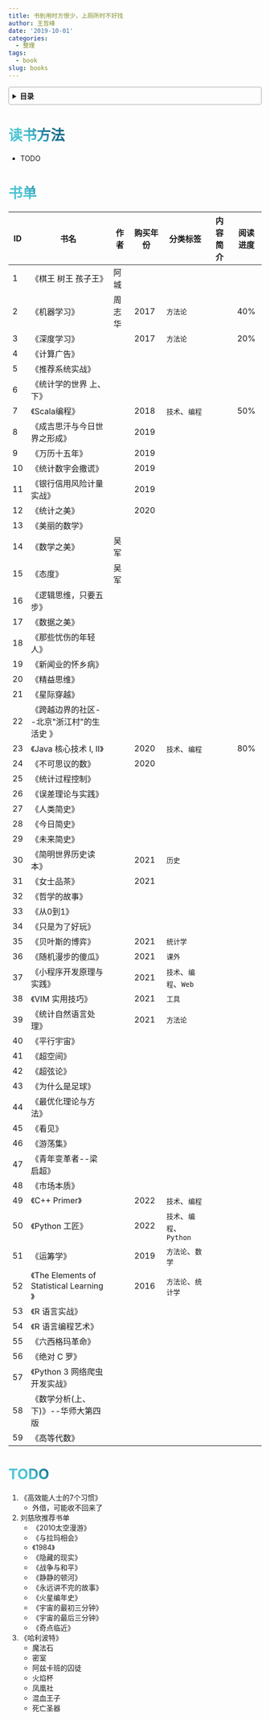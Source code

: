 ```yaml
---
title: 书到用时方恨少，上厕所时不好找
author: 王哲峰
date: '2019-10-01'
categories:
  - 整理
tags:
  - book
slug: books
---
```


<style>
h1 {
  background-color: #2B90B6;
  background-image: linear-gradient(45deg, #4EC5D4 10%, #146b8c 20%);
  background-size: 100%;
  -webkit-background-clip: text;
  -moz-background-clip: text;
  -webkit-text-fill-color: transparent;
  -moz-text-fill-color: transparent;
}
h2 {
  background-color: #2B90B6;
  background-image: linear-gradient(45deg, #4EC5D4 10%, #146b8c 20%);
  background-size: 100%;
  -webkit-background-clip: text;
  -moz-background-clip: text;
  -webkit-text-fill-color: transparent;
  -moz-text-fill-color: transparent;
}

details {
    border: 1px solid #aaa;
    border-radius: 4px;
    padding: .5em .5em 0;
}

summary {
    font-weight: bold;
    margin: -.5em -.5em 0;
    padding: .5em;
}

details[open] {
    padding: .5em;
}

details[open] summary {
    border-bottom: 1px solid #aaa;
    margin-bottom: .5em;
}
img {
    pointer-events: none;
}
</style>

<details><summary>目录</summary><p>

- [读书方法](#读书方法)
- [书单](#书单)
- [TODO](#todo)
</p></details><p></p>


# 读书方法

- TODO

# 书单

| ID   | 书名                         | 作者   | 购买年份 | 分类标签                 | 内容简介 | 阅读进度 |
| ---- | ---------------------------- | ------ | -------- | ------------------------ | -------- | :------: |
| 1    | 《棋王 树王 孩子王》         | 阿城   |          |                          |          |          |
| 2    | 《机器学习》                 | 周志华 | 2017     | `方法论`                 |          |   40%    |
| 3    | 《深度学习》                 |        | 2017     | `方法论`                 |          |   20%    |
| 4    | 《计算广告》                 |        |          |                          |          |          |
| 5    | 《推荐系统实战》             |        |          |                          |          |          |
| 6    | 《统计学的世界 上、下》      |        |          |                          |          |          |
| 7    | 《Scala编程》                |        | 2018     | `技术`、`编程`           |          |   50%    |
| 8    | 《成吉思汗与今日世界之形成》 |        | 2019     |                          |          |          |
| 9    | 《万历十五年》               |        | 2019     |                          |          |          |
| 10   | 《统计数字会撒谎》           |        | 2019     |                          |          |          |
| 11   | 《银行信用风险计量实战》     |        | 2019     |                          |          |          |
| 12   | 《统计之美》                 |        | 2020     |                          |          |          |
| 13   | 《美丽的数学》               |        |          |                          |          |          |
| 14   | 《数学之美》                 | 吴军   |          |                          |          |          |
| 15   | 《态度》                     | 吴军   |          |                          |          |          |
| 16   | 《逻辑思维，只要五步》       |        |          |                          |          |          |
| 17   | 《数据之美》                 |        |          |                          |          |          |
| 18   | 《那些忧伤的年轻人》         |        |          |                          |          |          |
| 19   | 《新闻业的怀乡病》           |        |          |                          |          |          |
| 20   | 《精益思维》                 |        |          |                          |          |          |
| 21   | 《星际穿越》                 |        |          |                          |          |          |
| 22   | 《跨越边界的社区--北京"浙江村"的生活史 》         |        |          |                          |          |          |
| 23   | 《Java 核心技术 I, II》      |        | 2020     | `技术`、`编程`           |          |   80%    |
| 24   | 《不可思议的数》             |        | 2020     |                          |          |          |
| 25   | 《统计过程控制》             |        |          |                          |          |          |
| 26   | 《误差理论与实践》           |        |          |                          |          |          |
| 27   | 《人类简史》                 |        |          |                          |          |          |
| 28   | 《今日简史》                 |        |          |                          |          |          |
| 29   | 《未来简史》                 |        |          |                          |          |          |
| 30   | 《简明世界历史读本》         |        | 2021     | `历史`                   |          |          |
| 31   | 《女士品茶》                 |        | 2021     |                          |          |          |
| 32   | 《哲学的故事》               |        |          |                          |          |          |
| 33   | 《从0到1》                   |        |          |                          |          |          |
| 34   | 《只是为了好玩》             |        |          |                          |          |          |
| 35   | 《贝叶斯的博弈》             |        | 2021     | `统计学`                 |          |          |
| 36   | 《随机漫步的傻瓜》           |        | 2021     | `课外`                   |          |          |
| 37   | 《小程序开发原理与实践》     |        | 2021     | `技术`、`编程`、`Web`    |          |          |
| 38   | 《VIM 实用技巧》             |        | 2021     | `工具`                   |          |          |
| 39   | 《统计自然语言处理》         |        | 2021     | `方法论`                 |          |          |
| 40   | 《平行宇宙》                 |        |          |                          |          |          |
| 41   | 《超空间》                   |        |          |                          |          |          |
| 42   | 《超弦论》                   |        |          |                          |          |          |
| 43   | 《为什么是足球》             |        |          |                          |          |          |
| 44   | 《最优化理论与方法》         |        |          |                          |          |          |
| 45   | 《看见》                     |        |          |                          |          |          |
| 46   | 《游荡集》                   |        |          |                          |          |          |
| 47   | 《青年变革者--梁启超》       |        |          |                          |          |          |
| 48   | 《市场本质》                 |        |          |                          |          |          |
| 49   | 《C++ Primer》               |        | 2022     | `技术`、`编程`           |          |          |
| 50   | 《Python 工匠》              |        | 2022     | `技术`、`编程`、`Python` |          |          |
| 51 | 《运筹学》 | | 2019 | `方法论`、`数学` | | |
| 52 | 《The Elements of Statistical Learning 》 | | 2016 | `方法论`、`统计学` | | |
| 53 | 《R 语言实战》 | |  |  | | |
| 54 | 《R 语言编程艺术》 | |  |  | | |
| 55 | 《六西格玛革命》 | |  |  | | |
| 56 | 《绝对 C 罗》 | |  |  | | |
| 57 | 《Python 3 网络爬虫开发实战》 | |  |  | | |
| 58 | 《数学分析(上、下)》--华师大第四版 | |  |  | | |
| 59 | 《高等代数》 | |  |  | | |

# TODO

1. 《高效能人士的7个习惯》
    - 外借，可能收不回来了
2. 刘慈欣推荐书单
    - 《2010太空漫游》
    - 《与拉玛相会》
    - 《1984》
    - 《隐藏的现实》
    - 《战争与和平》
    - 《静静的顿河》
    - 《永远讲不完的故事》
    - 《火星编年史》
    - 《宇宙的最初三分钟》
    - 《宇宙的最后三分钟》
    - 《奇点临近》
3. 《哈利波特》
    - 魔法石
    - 密室
    - 阿兹卡班的囚徒
    - 火焰杯
    - 凤凰社
    - 混血王子
    - 死亡圣器